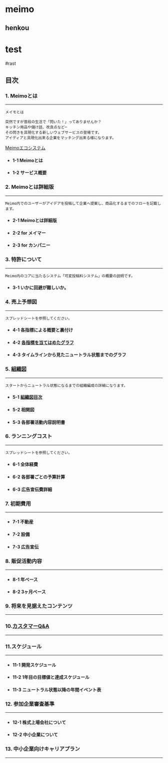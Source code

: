 # meimo
## henkou
# test
#rast

<!--
 .dHH@HH@HHH@HH@HN                ,HH@HH@HH@HH@HH@HHMa.  MMN  .MMN
.H@H@H@HH@@HH@HH@M                ,@HH@HH@HH@HH@HH@H@HN  MMM) (MMM
JH@HH@H@H@H@@H@HH@_               JH@@H@@H@@H@@H@@H@HH@  MFdN MFdM
J@H@H@HH@HHH@H@@HH)               dHH@HH@HH@HH@HH@HH@HH  MF MMM dM
JH@H@H@H@@H@HHH@H@]               M@HH@HH@HH@HH@HH@H@@H  MF WMF dM
JH@HH@H@HH@H@@HH@Mt               (TM@H@@H@@H@@H@@H@HH@   .......
J@H@H@HH@HH@HHMY!                     "MH@HH@HH@HH@HH@H   M#M#M#M
JH@H@H@H@@H@M=                          (W@HH@HH@HH@@HH   M@
JH@HH@H@HH@P                              ?MH@@H@@HH@H@   M#M#M#M
JH@H@HH@HHt                                .MHH@HH@HH@H   M@
J@H@H@H@@F                                  .M@HH@H@@HH   MHHHHHB
JHH@HH@H#                                    (H@@H@HH@H     MNM
JH@H@HH@%                                    .HH@HH@HH@      N]
J@H@H@@H:                                     @HH@H@@HH      M]
JH@HH@HH_                                    .@@H@HH@HH      M]
JH@@H@@H[                                    .H@H@@H@@H      M]
J@HH@H@@N                                    HH@HH@HH@H     MMM
JH@@HHHHH[                                  (H@H@@H@@H@  MMN   MMN
J@H@@@@@H@e                                 TH@H@H@HH@H  MMMJ JMMM
JH@HHH@H@HHh                                  T@H@H@H@H  MFdN.MFdM
J@H@H@HH@H@HN,                                 .HH@H@H@  MF MMM dM
JH@H@@H@H@H@HHMa.                               ,@H@H@H  MF UMF d#
J@H@HH@@H@H@@HH@HMa..                           ,H@H@H@
JH@H@H@H@H@H@@H@HH@HHHHMHQQQHHH@H@N,           .H@H@H@H    MMMMN
J@H@H@H@H@HH@H@H@@H@@H@HH@HH@H@H@H@HN,       .H@H@H@H@H  MM     MM
JH@H@H@H@H@@HH@H@H@H@@H@@H@@H@H@H@HH@HMa(.(dHH@H@H@H@H@  MM     MM
(@H@H@H@H@H@H@H@H@HHH@HH@HH@H@H@H@H@H@H@H@H@@H@H@H@H@H#  MN     NM
(WH@H@H@H@H@H@H@H@@H@@H@@HH@H@H@H@H@H@H@H@H@@H@H@H@MY     MMMMN
-->

目次
---
### 1. Meimoとは
---
```
メイモとは

突然ですが普段の生活で「閃いた！」ってありませんか？
キッチン用品や儲け話、改良点など─
その閃きを具現化する新しいウェブサービスの登場です。
アイディアと具現化出来る企業をマッチング出来る様になります。
```
[Meimoエコシステム](file:///home/r1nt3c/Documents/Meimo_readme/make/img/meimo_img1.jpg )

* #### 1-1 Meimoとは
* #### 1-2 サービス概要

### 2. Meimoとは詳細版
---
```
Meimo内でのユーザーがアイデアを投稿して企業へ提案し、商品化するまでのフローを記載します。
```

*  #### 2-1 Meimoとは詳細版
*  #### 2-2 for メイマー
*  #### 2-3 for カンパニー

### 3. 特許について
---
```
Meimo内のコアに当たるシステム「可変投稿料システム」の概要の説明です。
```

* #### 3-1 いかに回避が難しいか。

### 4. 売上予想図
---
```
スプレッドシートを参照してください。
```
[link4_2]:https://docs.google.com/spreadsheets/d/1mUsKDUyf5trZyZrkwDQB6CU3rP_aJO1gFVs7uNaxRAY/edit?usp=sharing
* #### 4-1 各指標による概要と裏付け
* #### 4-2 [各指標を当てはめたグラフ][link4_2]
* #### 4-3 タイムラインから見たニュートラル状態までのグラフ

### 5. [組織図](file:///home/r1nt3c/Documents/Meimo_readme/make/mokuji.md)
---
```
スタートからニュートラル状態になるまでの組織編成の詳細になります。
```
[link5_1]:file:///home/r1nt3c/Documents/Meimo_readme/make/5_1.md
* #### 5-1 [組織図目次][link5_1]
* #### 5-2 相関図
* #### 5-3 各部署活動内容説明書

### 6. ランニングコスト
---
```
スプレッドシートを参照してください。
```

* #### 6-1 全体経費
* #### 6-2 各部署ごとの予算計算
* #### 6-3 広告宣伝費詳細

### 7. 初期費用
---
* #### 7-1 不動産
* #### 7-2 設備
* #### 7-3 広告宣伝

### 8. 販促活動内容
---
* #### 8-1 年ベース
* #### 8-2 3ヶ月ベース

### 9. 将来を見据えたコンテンツ
---
### 10.[カスタマーQ&A](file:///home/r1nt3c/Documents/Meimo_readme/make/mokuji.md)
---
### 11.スケジュール
---
* #### 11-1 開発スケジュール
* #### 11-2 1年目の目標値と達成スケジュール
* #### 11-3 ニュートラル状態以降の年間イベント表

### 12. 参加企業審査基準
---
* #### 12-1 株式上場会社について
* #### 12-2 中小企業について

### 13. 中小企業向けキャリアプラン
---
